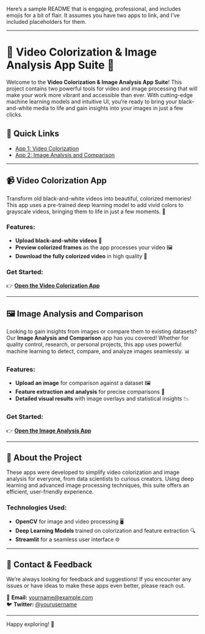 Here’s a sample README that is engaging, professional, and includes emojis for a bit of flair. It assumes you have two apps to link, and I’ve included placeholders for them.

---

# 🎨 Video Colorization & Image Analysis App Suite 🎨

Welcome to the **Video Colorization & Image Analysis App Suite**! This project contains two powerful tools for video and image processing that will make your work more vibrant and accessible than ever. With cutting-edge machine learning models and intuitive UI, you’re ready to bring your black-and-white media to life and gain insights into your images in just a few clicks.

## 🔗 Quick Links

- [App 1: Video Colorization]([#-video-colorization)
- [App 2: Image Analysis and Comparison](#-image-analysis-and-comparison)

---

## 📹 Video Colorization App

Transform old black-and-white videos into beautiful, colorized memories! This app uses a pre-trained deep learning model to add vivid colors to grayscale videos, bringing them to life in just a few moments. 🌈

### Features:
- **Upload black-and-white videos** 🎥
- **Preview colorized frames** as the app processes your video 🖼️
- **Download the fully colorized video** in high quality 🚀

### Get Started:
👉 **[Open the Video Colorization App]([https://example.com/video-colorization](https://huggingface.co/spaces/annapurnapadmaprema-ji/Colorizer-for-Videos))**

---

## 🖼️ Image Analysis and Comparison

Looking to gain insights from images or compare them to existing datasets? Our **Image Analysis and Comparison** app has you covered! Whether for quality control, research, or personal projects, this app uses powerful machine learning to detect, compare, and analyze images seamlessly. 📊

### Features:
- **Upload an image** for comparison against a dataset 🖼️
- **Feature extraction and analysis** for precise comparisons 📐
- **Detailed visual results** with image overlays and statistical insights 📉

### Get Started:
👉 **[Open the Image Analysis App]([https://example.com/image-analysis](https://huggingface.co/spaces/annapurnapadmaprema-ji/Colorizer))**

---



## 👥 About the Project

These apps were developed to simplify video colorization and image analysis for everyone, from data scientists to curious creators. Using deep learning and advanced image processing techniques, this suite offers an efficient, user-friendly experience.

### Technologies Used:
- **OpenCV** for image and video processing 🖥️
- **Deep Learning Models** trained on colorization and feature extraction 🔍
- **Streamlit** for a seamless user interface 🌐

---

## 📩 Contact & Feedback

We’re always looking for feedback and suggestions! If you encounter any issues or have ideas to make these apps even better, please reach out.

📧 **Email:** yourname@example.com  
🐦 **Twitter:** [@yourusername](https://twitter.com/yourusername)  

---

Happy exploring! 🥳
